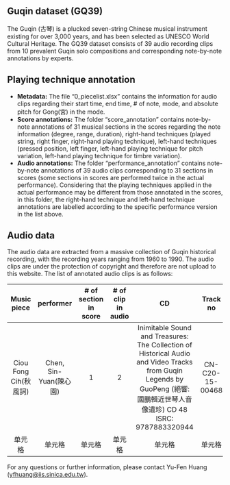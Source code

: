 Guqin dataset (GQ39)
-----------

The Guqin (古琴) is a plucked seven-string Chinese musical instrument existing for over 3,000 years, and has been selected as UNESCO World Cultural Heritage. The GQ39 dataset consists of 39 audio recording clips from 10 prevalent Guqin solo compositions and corresponding note-by-note annotations by experts.


Playing technique annotation
-----------
- **Metadata:** The file “0_piecelist.xlsx” contains the information for audio clips regarding their start time, end time, # of note, mode, and absolute pitch for Gong(宮) in the mode.
- **Score annotations:** The folder “score_annotation” contains note-by-note annotations of 31 musical sections in the scores regarding the note information (degree, range, duration), right-hand techniques (played string, right finger, right-hand playing technique), left-hand techniques (pressed position, left finger, left-hand playing technique for pitch variation, left-hand playing technique for timbre variation).
- **Audio annotations:** The folder “performance_annotation” contains note-by-note annotations of 39 audio clips corresponding to 31 sections in scores (some sections in scores are performed twice in the actual performance). Considering that the playing techniques applied in the actual performance may be different from those annotated in the scores, in this folder, the right-hand technique and left-hand technique annotations are labelled according to the specific performance version in the list above. 


Audio data
-----------
The audio data are extracted from a massive collection of Guqin historical recording, with the recording years ranging from 1960 to 1990. The audio clips are under the protection of copyright and therefore are not upload to this website. The list of annotated audio clips is as follows:

| Music piece | performer | # of section in score | # of clip in audio | CD | Track no |
| :-----: | :----: | :----: | :----: | :----: | :----: |
| Ciou Fong Cih(秋風詞)  | Chen, Sin-Yuan(陳心園) | 1 | 2 | Inimitable Sound and Treasures: The Collection of Historical Audio and Video Tracks from Guqin Legends by GuoPeng (絕響: 國鵬輯近世琴人音像遺珍) CD 48 ISRC: 9787883320944  | CN-C20-15-00468 |
| 单元格 | 单元格 | 单元格 | 单元格 | 单元格 | 单元格 |



For any questions or further information, please contact Yu-Fen Huang (yfhuang@iis.sinica.edu.tw).